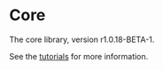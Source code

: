 # Core

The core library, version r1.0.18-BETA-1.

See the [tutorials](tutorials/index.md) for more information.
